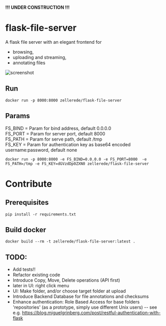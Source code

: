 
   **!!! UNDER CONSTRUCTION !!!**


# flask-file-server

A flask file server with an elegant frontend for 
  - browsing, 
  - uploading and streaming,
  - annotating
files

![screenshot](https://raw.githubusercontent.com/zellerede/flask-file-server/master/screenshot.jpg)

## Run
```docker run -p 8000:8000 zellerede/flask-file-server```

## Params
FS_BIND = Param for bind address, default 0.0.0.0  
FS_PORT = Param for server port, default 8000  
FS_PATH = Param for serve path, default /tmp  
FS_KEY = Param for authentication key as base64 encoded username:password, default none  

```docker run -p 8000:8000 -e FS_BIND=0.0.0.0 -e FS_PORT=8000  -e FS_PATH=/tmp -e FS_KEY=dGVzdDp0ZXN0 zellerede/flask-file-server```


# Contribute

## Prerequisites
```pip install -r requirements.txt```

## Build docker
```docker build --rm -t zellerede/flask-file-server:latest .```

## TODO:
  - Add tests!!
  - Refactor existing code
  - Introduce  Copy, Move, Delete operations (API first)
  - later in UI: right click menu
  - UI: Make folder,  and/or choose target folder at upload
  - Introduce Backend Database for file annotations and checksums
  - Enhance authentication: Role Based Access for base folders 'repositories' (as a prototype, simply use different Unix users)
     -- see e.g. https://blog.miguelgrinberg.com/post/restful-authentication-with-flask
